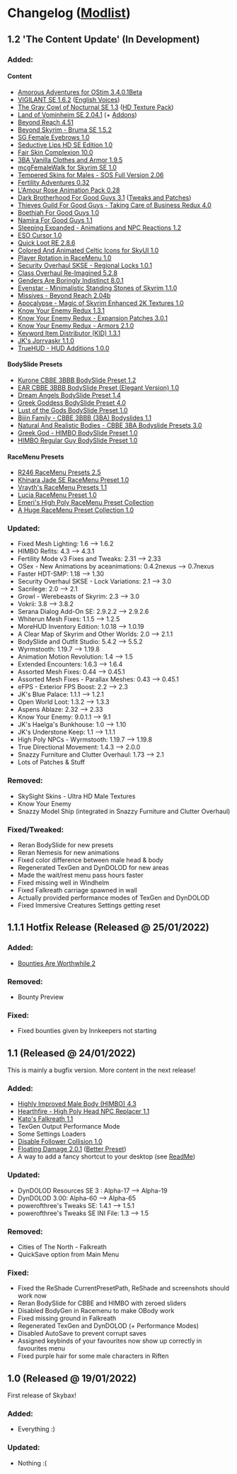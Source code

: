 # Changelog ([Modlist](https://loadorderlibrary.com/lists/skybax))

## 1.2 'The Content Update' (In Development)

### Added:
#### Content
- [Amorous Adventures for OStim 3.4.0.1Beta](https://www.nexusmods.com/skyrimspecialedition/mods/48912)
- [VIGILANT SE 1.6.2](https://www.nexusmods.com/skyrimspecialedition/mods/11849) ([English Voices](https://www.nexusmods.com/skyrimspecialedition/mods/11894))
- [The Gray Cowl of Nocturnal SE 1.3](https://www.nexusmods.com/skyrimspecialedition/mods/4509) ([HD Texture Pack](https://www.nexusmods.com/skyrimspecialedition/mods/7644))
- [Land of Vominheim SE 2.04.1](https://www.nexusmods.com/skyrimspecialedition/mods/31472) (+ [Addons](https://www.nexusmods.com/skyrimspecialedition/mods/52435))
- [Beyond Reach 4.51](https://www.nexusmods.com/skyrimspecialedition/mods/3008)
- [Beyond Skyrim - Bruma SE 1.5.2](https://www.nexusmods.com/skyrimspecialedition/mods/10917)
- [SG Female Eyebrows 1.0](https://www.nexusmods.com/skyrimspecialedition/mods/25890)
- [Seductive Lips HD SE Edition 1.0](https://www.nexusmods.com/skyrimspecialedition/mods/4864)
- [Fair Skin Complexion 10.0](https://www.nexusmods.com/skyrimspecialedition/mods/798)
- [3BA Vanilla Clothes and Armor 1.9.5](https://www.nexusmods.com/skyrimspecialedition/mods/51610)
- [mcgFemaleWalk for Skyrim SE 1.0](https://www.nexusmods.com/skyrimspecialedition/mods/13640)
- [Tempered Skins for Males - SOS Full Version 2.06](https://www.nexusmods.com/skyrimspecialedition/mods/7902)
- [Fertility Adventures 0.32](https://www.nexusmods.com/skyrimspecialedition/mods/56750)
- [L'Amour Rose Animation Pack 0.28](https://www.nexusmods.com/skyrimspecialedition/mods/60722)
- [Dark Brotherhood For Good Guys 3.1](https://www.nexusmods.com/skyrimspecialedition/mods/519) ([Tweaks and Patches](https://www.nexusmods.com/skyrimspecialedition/mods/40647))
- [Thieves Guild For Good Guys - Taking Care of Business Redux 4.0](https://www.nexusmods.com/skyrimspecialedition/mods/10745)
- [Boethiah For Good Guys 1.0](https://www.nexusmods.com/skyrimspecialedition/mods/329)
- [Namira For Good Guys 1.1](https://www.nexusmods.com/skyrimspecialedition/mods/336)
- [Sleeping Expanded - Animations and NPC Reactions 1.2](https://www.nexusmods.com/skyrimspecialedition/mods/59250)
- [ESO Cursor 1.0](https://www.nexusmods.com/skyrimspecialedition/mods/39670)
- [Quick Loot RE 2.8.6](https://www.nexusmods.com/skyrimspecialedition/mods/21085)
- [Colored And Animated Celtic Icons for SkyUI 1.0](https://www.nexusmods.com/skyrimspecialedition/mods/23054)
- [Player Rotation in RaceMenu 1.0](https://www.nexusmods.com/skyrimspecialedition/mods/36095)
- [Security Overhaul SKSE - Regional Locks 1.0.1](https://www.nexusmods.com/skyrimspecialedition/mods/62781)
- [Class Overhaul Re-Imagined 5.2.8](https://www.nexusmods.com/skyrimspecialedition/mods/24808)
- [Genders Are Boringly Indistinct 8.0.1](https://www.nexusmods.com/skyrimspecialedition/mods/23145)
- [Evenstar - Minimalistic Standing Stones of Skyrim 1.1.0](https://www.nexusmods.com/skyrimspecialedition/mods/41256)
- [Missives - Beyond Reach 2.04b](https://www.nexusmods.com/skyrimspecialedition/mods/26788)
- [Apocalypse - Magic of Skyrim Enhanced 2K Textures 1.0](https://www.nexusmods.com/skyrimspecialedition/mods/55457)
- [Know Your Enemy Redux 1.3.1](https://www.nexusmods.com/skyrimspecialedition/mods/55045)
- [Know Your Enemy Redux - Expansion Patches 3.0.1](https://www.nexusmods.com/skyrimspecialedition/mods/56705)
- [Know Your Enemy Redux - Armors 2.1.0](https://www.nexusmods.com/skyrimspecialedition/mods/55203)
- [Keyword Item Distributor (KID) 1.3.1](https://www.nexusmods.com/skyrimspecialedition/mods/55728)
- [JK's Jorrvaskr 1.1.0](https://www.nexusmods.com/skyrimspecialedition/mods/60738)
- [TrueHUD - HUD Additions 1.0.0](https://www.nexusmods.com/skyrimspecialedition/mods/62775)

#### BodySlide Presets
- [Kurone CBBE 3BBB BodySlide Preset 1.2](https://www.nexusmods.com/skyrimspecialedition/mods/46560)
- [EAR CBBE 3BBB BodySlide Preset (Elegant Version) 1.0](https://www.nexusmods.com/skyrimspecialedition/mods/62475)
- [Dream Angels BodySlide Preset 1.4](https://www.nexusmods.com/skyrimspecialedition/mods/15360)
- [Greek Goddess BodySlide Preset 4.0](https://www.nexusmods.com/skyrimspecialedition/mods/24201)
- [Lust of the Gods BodySlide Preset 1.0](https://www.nexusmods.com/skyrimspecialedition/mods/62679)
- [Bijin Family - CBBE 3BBB (3BA) Bodyslides 1.1](https://www.nexusmods.com/skyrimspecialedition/mods/33315)
- [Natural And Realistic Bodies - CBBE 3BA Bodyslide Presets 3.0](https://www.nexusmods.com/skyrimspecialedition/mods/13896)
- [Greek God - HIMBO BodySlide Preset 1.0](https://www.nexusmods.com/skyrimspecialedition/mods/54349)
- [HIMBO Regular Guy BodySlide Preset 1.0](https://www.nexusmods.com/skyrimspecialedition/mods/48743)

#### RaceMenu Presets
- [R246 RaceMenu Presets 2.5](https://www.nexusmods.com/skyrimspecialedition/mods/7945)
- [Khinara Jade SE RaceMenu Preset 1.0](https://www.nexusmods.com/skyrimspecialedition/mods/22027)
- [Vrayth's RaceMenu Presets 1.1](https://www.nexusmods.com/skyrimspecialedition/mods/41315)
- [Lucia RaceMenu Preset 1.0](https://www.nexusmods.com/skyrimspecialedition/mods/14420)
- [Emeri's High Poly RaceMenu Preset Collection](https://www.nexusmods.com/skyrimspecialedition/mods/48818)
- [A Huge RaceMenu Preset Collection 1.0](https://www.nexusmods.com/skyrimspecialedition/mods/30432)

### Updated:
- Fixed Mesh Lighting: 1.6 --&gt; 1.6.2
- HIMBO Refits: 4.3 --&gt; 4.3.1
- Fertility Mode v3 Fixes and Tweaks: 2.31 --&gt; 2.33
- OSex - New Animations by aceanimations: 0.4.2nexus --&gt; 0.7nexus
- Faster HDT-SMP: 1.18 --&gt; 1.30
- Security Overhaul SKSE - Lock Variations: 2.1 --&gt; 3.0
- Sacrilege: 2.0 --&gt; 2.1
- Growl - Werebeasts of Skyrim: 2.3 --&gt; 3.0
- Vokrii: 3.8 --&gt; 3.8.2
- Serana Dialog Add-On SE: 2.9.2.2 --&gt; 2.9.2.6
- Whiterun Mesh Fixes: 1.1.5 --&gt; 1.2.5
- MoreHUD Inventory Edition: 1.0.18 --&gt; 1.0.19
- A Clear Map of Skyrim and Other Worlds: 2.0 --&gt; 2.1.1
- BodySlide and Outfit Studio: 5.4.2 --&gt; 5.5.2
- Wyrmstooth: 1.19.7 --&gt; 1.19.8
- Animation Motion Revolution: 1.4 --&gt; 1.5
- Extended Encounters: 1.6.3 --&gt; 1.6.4
- Assorted Mesh Fixes: 0.44 --&gt; 0.45.1
- Assorted Mesh Fixes - Parallax Meshes: 0.43 --&gt; 0.45.1
- eFPS - Exterior FPS Boost: 2.2 --&gt; 2.3
- JK's Blue Palace: 1.1.1 --&gt; 1.2.1
- Open World Loot: 1.3.2 --&gt; 1.3.3
- Aspens Ablaze: 2.32 --&gt; 2.33
- Know Your Enemy: 9.0.1.1 --&gt; 9.1
- JK's Haelga's Bunkhouse: 1.0 --&gt; 1.10
- JK's Understone Keep: 1.1 --&gt; 1.1.1
- High Poly NPCs - Wyrmstooth: 1.19.7 --&gt; 1.19.8
- True Directional Movement: 1.4.3 --&gt; 2.0.0
- Snazzy Furniture and Clutter Overhaul: 1.73 --&gt; 2.1
- Lots of Patches & Stuff

### Removed:
- SkySight Skins - Ultra HD Male Textures
- Know Your Enemy
- Snazzy Model Ship (integrated in Snazzy Furniture and Clutter Overhaul)

### Fixed/Tweaked:
- Reran BodySlide for new presets
- Reran Nemesis for new animations
- Fixed color difference between male head & body
- Regenerated TexGen and DynDOLOD for new areas
- Made the wait/rest menu pass hours faster
- Fixed missing well in Windhelm
- Fixed Falkreath carriage spawned in wall
- Actually provided performance modes of TexGen and DynDOLOD
- Fixed Immersive Creatures Settings getting reset


## 1.1.1 Hotfix Release (Released @ 25/01/2022)

### Added:
- [Bounties Are Worthwhile 2](https://www.nexusmods.com/skyrimspecialedition/mods/33594)

### Removed:
- Bounty Preview

### Fixed:
- Fixed bounties given by Innkeepers not starting


## 1.1 (Released @ 24/01/2022)

This is mainly a bugfix version. More content in the next release!

### Added:
- [Highly Improved Male Body (HIMBO) 4.3](https://www.nexusmods.com/skyrimspecialedition/mods/46311)
- [Hearthfire - High Poly Head NPC Replacer 1.1](https://www.nexusmods.com/skyrimspecialedition/mods/46656)
- [Kato's Falkreath 1.1](https://www.nexusmods.com/skyrimspecialedition/mods/7509)
- TexGen Output Performance Mode
- Some Settings Loaders
- [Disable Follower Collision 1.0](https://www.nexusmods.com/skyrimspecialedition/mods/35925)
- [Floating Damage 2.0.1](https://www.nexusmods.com/skyrimspecialedition/mods/14332) ([Better Preset](https://www.nexusmods.com/skyrimspecialedition/mods/47523))
- A way to add a fancy shortcut to your desktop (see [ReadMe](https://github.com/Zeagl3/Skybax#how-to-start-up-skybax))

### Updated:
- DynDOLOD Resources SE 3 : Alpha-17 --&gt; Alpha-19
- DynDOLOD 3.00: Alpha-60 --&gt; Alpha-65
- powerofthree's Tweaks SE: 1.4.1 --&gt; 1.5.1
- powerofthree's Tweaks SE INI File: 1.3 --&gt; 1.5

### Removed:
- Cities of The North - Falkreath
- QuickSave option from Main Menu

### Fixed:
- Fixed the ReShade CurrentPresetPath, ReShade and screenshots should work now
- Reran BodySlide for CBBE and HIMBO with zeroed sliders
- Disabled BodyGen in Racemenu to make OBody work
- Fixed missing ground in Falkreath
- Regenerated TexGen and DynDOLOD (+ Performance Modes)
- Disabled AutoSave to prevent corrupt saves
- Assigned keybinds of your favourites now show up correctly in favourites menu
- Fixed purple hair for some male characters in Riften


## 1.0 (Released @ 19/01/2022)

First release of Skybax!

### Added:
- Everything :)

### Updated:
- Nothing :(
